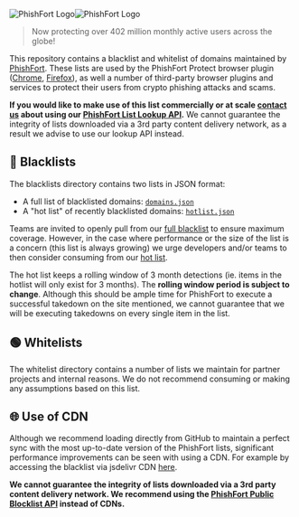![PhishFort Logo](https://i.imgur.com/mQRhIWh.png#gh-dark-mode-only)![PhishFort Logo](https://i.imgur.com/YBah4n1.png#gh-light-mode-only)

> Now protecting over 402 million monthly active users across the globe! 

This repository contains a blacklist and whitelist of domains maintained by [PhishFort](https://www.phishfort.com). These lists are used by the PhishFort Protect browser plugin ([Chrome](https://chrome.google.com/webstore/detail/phishfort-protect/bdiohckpogchppdldbckcdjlklanhkfc), [Firefox](https://addons.mozilla.org/en-US/firefox/addon/protect/)), as well a number of third-party browser plugins and services to protect their users from crypto phishing attacks and scams.

**If you would like to make use of this list commercially or at scale [contact us](mailto:hello@phishfort.com) about using our [PhishFort List Lookup API](https://lookup.phishfort.com/).** We cannot guarantee the integrity of lists downloaded via a 3rd party content delivery network, as a result we advise to use our lookup API instead.



## 🔴 Blacklists

The blacklists directory contains two lists in JSON format:

-   A full list of blacklisted domains: [`domains.json`](blacklists/domains.json)
-   A "hot list" of recently blacklisted domains: [`hotlist.json`](blacklists/hotlist.json)

Teams are invited to openly pull from our [full blacklist](blacklists/domains.json) to ensure maximum coverage. However, in the case where performance or the size of the list is a concern (this list is always growing) we urge developers and/or teams to then consider consuming from our [hot list](blacklists/hotlist.json).

The hot list keeps a rolling window of 3 month detections (ie. items in the hotlist will only exist for 3 months). The **rolling window period is subject to change**. Although this should be ample time for PhishFort to execute a successful takedown on the site mentioned, we cannot guarantee that we will be executing takedowns on every single item in the list.



## 🟢 Whitelists

The whitelist directory contains a number of lists we maintain for partner projects and internal reasons. We do not recommend consuming or making any assumptions based on this list.



## 🌐 Use of CDN

Although we recommend loading directly from GitHub to maintain a perfect sync with the most up-to-date version of the PhishFort lists, significant performance improvements can be seen with using a CDN. For example by accessing the blacklist via jsdelivr CDN [here](https://cdn.jsdelivr.net/gh/phishfort/phishfort-lists@master/blacklists/domains.json).

**We cannot guarantee the integrity of lists downloaded via a 3rd party content delivery network. We recommend using the [PhishFort Public Blocklist API](https://lookup.phishfort.com/docs) instead of CDNs.**
